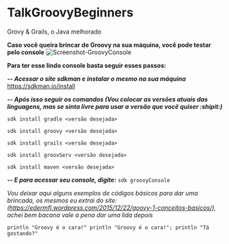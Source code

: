 # TalkGroovyBeginners
Grovy &amp; Grails, o Java melhorado

**Caso você queira brincar de Groovy na sua máquina, você pode testar pelo console**
![Screenshot-GroovyConsole](https://user-images.githubusercontent.com/42419543/62674704-fbe85700-b979-11e9-8157-7cfa9ded43e3.png)

**Para ter esse lindo console basta seguir esses passos:**

***-- Acessar o site sdkman e instalar o mesmo na sua máquina***
https://sdkman.io/install

***-- Após isso seguir os comandos (Vou colocar as versões atuais das linguagens, mas se sinta livre para usar a versão que você quiser :shipit:)***

`sdk install gradle <versão desejada>`  

`sdk install groovy <versão desejada>`
  
`sdk install grails <versão desejada>`  

`sdk install groovServ <versão desejada>`  

`sdk install maven <versão desejada>`

***-- E para acessar seu console, digite:***
`sdk groovyConsole`

*Vou deixar aqui alguns exemplos de códigos básicos para dar uma brincada, os mesmos eu extrai do site: (https://edermfl.wordpress.com/2015/12/22/goovy-1-conceitos-basicos/), achei bem bacana vale a pena dar uma lida depois*

`println "Groovy é o cara!"
 println "Groovy é o cara!"; println "Tá gostando?"`
 
